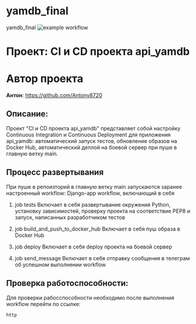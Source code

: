 # yamdb_final
yamdb_final
![example workflow](https://github.com/Antony8720/yamdb_final/actions/workflows/yamdb_workflow.yml/badge.svg)

# Проект: CI и CD проекта api_yamdb

# Автор проекта
**Антон**: https://github.com/Antony8720   

## Описание:

Проект "CI и CD проекта api_yamdb" представляет собой настройку Continuous Integration и Continuous Deployment для приложения api_yamdb: автоматический запуск тестов, обновление образов на Docker Hub, автоматический деплой на боевой сервер при пуше в главную ветку main.

## Процесс развертывания
При пуше в репоизторий в главную ветку main запускаются заранее настроенный workflow: Django-app workflow, включающий в себя

1. job tests
Включает в себя развертывание окружения Python, установку зависимостей, проверку проекта на соответствие PEP8 и запуск, написанных разработчиком тестов

2. job build_and_push_to_docker_hub
Включает в себя пуш образа в Docker Hub

3. job deploy
Включает в себя deploy проекта на боевой сервер

4. job send_message
Включает в себя отправку сообщения в телеграм об успешном выполнении workflow

## Проверка работоспособности:

Для проверки рабосспособности необходимо после выполнения workflow перейти по ссылке:

`http`


